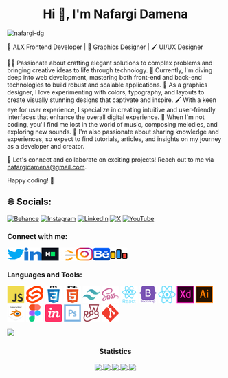 
<h1 align="center">Hi 👋, I'm Nafargi Damena</h1>



<p align="left"> <img src="https://komarev.com/ghpvc/?username=nafargi-dg&label=Profile%20views&color=0e75b6&style=flat" alt="nafargi-dg" /> </p>

🚀 ALX Frontend Developer | 🎨 Graphics Designer | 🖌️ UI/UX Designer

👨‍💻 Passionate about crafting elegant solutions to complex problems and bringing creative ideas to life through technology.
💼 Currently, I'm diving deep into web development, mastering both front-end and back-end technologies to build robust and scalable applications.
🎨 As a graphics designer, I love experimenting with colors, typography, and layouts to create visually stunning designs that captivate and inspire.
🖌️ With a keen eye for user experience, I specialize in creating intuitive and user-friendly interfaces that enhance the overall digital experience.
🎵 When I'm not coding, you'll find me lost in the world of music, composing melodies, and exploring new sounds.
📝 I'm also passionate about sharing knowledge and experiences, so expect to find tutorials, articles, and insights on my journey as a developer and creator.

🔗 Let's connect and collaborate on exciting projects! Reach out to me via nafargidamena@gmail.com.

Happy coding! 🚀

## 🌐 Socials:
[![Behance](https://img.shields.io/badge/Behance-1769ff?logo=behance&logoColor=white)](https://behance.net/nafargi) [![Instagram](https://img.shields.io/badge/Instagram-%23E4405F.svg?logo=Instagram&logoColor=white)](https://instagram.com/nafargi) [![LinkedIn](https://img.shields.io/badge/LinkedIn-%230077B5.svg?logo=linkedin&logoColor=white)](https://linkedin.com/in/nafargidamena) [![X](https://img.shields.io/badge/X-black.svg?logo=X&logoColor=white)](https://x.com/nafargi) [![YouTube](https://img.shields.io/badge/YouTube-%23FF0000.svg?logo=YouTube&logoColor=white)](https://youtube.com/@nafielectro202) 

</div><h3 align="left">Connect with me:</h3>
<p align="left">
<a href="https://twitter.com/nafargi" target="blank"><img align="center" src="https://raw.githubusercontent.com/teamedwardforever/Readme-Generator/71f25dd8b98329b168142a6b782a107b75eab178/svg/Social/twitter.svg" alt="nafargi" height="30" width="40" /></a><a href="https://linkedin.com/in/nafargi-damena" target="blank"><img align="center" src="https://raw.githubusercontent.com/teamedwardforever/Readme-Generator/71f25dd8b98329b168142a6b782a107b75eab178/svg/Social/linked-in-alt.svg" alt="nafargi-damena" height="30" width="40" /></a><a href="https://www.hackerrank.com/nafargidamena" target="blank"><img align="center" src="https://raw.githubusercontent.com/teamedwardforever/Readme-Generator/71f25dd8b98329b168142a6b782a107b75eab178/svg/Social/hackerrank.svg" alt="nafargidamena" height="30" width="40" /></a><a href="https://www.leetcode.com/nafargidamena" target="blank"><img align="center" src="https://raw.githubusercontent.com/teamedwardforever/Readme-Generator/71f25dd8b98329b168142a6b782a107b75eab178/svg/Social/leet-code.svg" alt="nafargidamena" height="30" width="40" /></a><a href="https://instagram.com/kklkl" target="blank"><img align="center" src="https://raw.githubusercontent.com/teamedwardforever/Readme-Generator/71f25dd8b98329b168142a6b782a107b75eab178/svg/Social/instagram.svg" alt="kklkl" height="30" width="40" /></a><a href="https://www.behance.net/nafargi" target="blank"><img align="center" src="https://raw.githubusercontent.com/teamedwardforever/Readme-Generator/71f25dd8b98329b168142a6b782a107b75eab178/svg/Social/behance.svg" alt="nafargi" height="30" width="40" /></a><a href="https://codeforces.com/profile/nafargi" target="blank"><img align="center" src="https://raw.githubusercontent.com/teamedwardforever/Readme-Generator/71f25dd8b98329b168142a6b782a107b75eab178/svg/Social/codeforces.svg" alt="nafargi" height="30" width="40" /></a></p>

<h3 align="left">Languages and Tools:</h3>
<p align="left">
<img src="https://raw.githubusercontent.com/teamedwardforever/Readme-Generator/71f25dd8b98329b168142a6b782a107b75eab178/svg/Skills/Languages/javascript-original.svg" alt="Javascript" width="40" height="40"/>
<img src="https://raw.githubusercontent.com/teamedwardforever/Readme-Generator/71f25dd8b98329b168142a6b782a107b75eab178/svg/Skills/Frontend/Svelte_Logo.svg" alt="Svelte" width="40" height="40"/>
<img src="https://raw.githubusercontent.com/teamedwardforever/Readme-Generator/71f25dd8b98329b168142a6b782a107b75eab178/svg/Skills/Frontend/css3-original-wordmark.svg" alt="Css" width="40" height="40"/>
<img src="https://raw.githubusercontent.com/teamedwardforever/Readme-Generator/71f25dd8b98329b168142a6b782a107b75eab178/svg/Skills/Frontend/html5-original-wordmark.svg" alt="HTML" width="40" height="40"/>
<img src="https://raw.githubusercontent.com/teamedwardforever/Readme-Generator/71f25dd8b98329b168142a6b782a107b75eab178/svg/Skills/Frontend/tailwindcss-icon.svg" alt="Tailwindcss" width="40" height="40"/>
<img src="https://raw.githubusercontent.com/teamedwardforever/Readme-Generator/71f25dd8b98329b168142a6b782a107b75eab178/svg/Skills/Frontend/sass-original.svg" alt="Sass" width="40" height="40"/>
<img src="https://raw.githubusercontent.com/teamedwardforever/Readme-Generator/71f25dd8b98329b168142a6b782a107b75eab178/svg/Skills/Frontend/react-original-wordmark.svg" alt="React" width="40" height="40"/>
<img src="https://raw.githubusercontent.com/teamedwardforever/Readme-Generator/71f25dd8b98329b168142a6b782a107b75eab178/svg/Skills/Frontend/bootstrap-plain-wordmark.svg" alt="Bootstrap" width="40" height="40"/>

<img src="https://raw.githubusercontent.com/teamedwardforever/Readme-Generator/71f25dd8b98329b168142a6b782a107b75eab178/svg/Skills/Mobile/header_logo.svg" alt="React Native" width="40" height="40"/>

<img src="https://raw.githubusercontent.com/teamedwardforever/Readme-Generator/71f25dd8b98329b168142a6b782a107b75eab178/svg/Skills/Software/adobe-xd.svg" alt="Adobe-Xd" width="40" height="40"/>
<img src="https://raw.githubusercontent.com/teamedwardforever/Readme-Generator/71f25dd8b98329b168142a6b782a107b75eab178/svg/Skills/Software/adobe_illustrator-icon%20(1).svg" alt="Adobe Illustrator" width="40" height="40"/>
<img src="https://raw.githubusercontent.com/teamedwardforever/Readme-Generator/71f25dd8b98329b168142a6b782a107b75eab178/svg/Skills/Software/blender_community_badge_white.svg" alt="Blender" width="40" height="40"/>
<img src="https://raw.githubusercontent.com/teamedwardforever/Readme-Generator/71f25dd8b98329b168142a6b782a107b75eab178/svg/Skills/Software/figma-icon.svg" alt="Figma" width="40" height="40"/>
<img src="https://raw.githubusercontent.com/teamedwardforever/Readme-Generator/71f25dd8b98329b168142a6b782a107b75eab178/svg/Skills/Software/invisionapp-icon.svg" alt="Invision" width="40" height="40"/>
<img src="https://raw.githubusercontent.com/teamedwardforever/Readme-Generator/71f25dd8b98329b168142a6b782a107b75eab178/svg/Skills/Software/photoshop-line.svg" alt="Photoshop" width="40" height="40"/>
<img src="https://raw.githubusercontent.com/teamedwardforever/Readme-Generator/71f25dd8b98329b168142a6b782a107b75eab178/svg/Skills/Testing/jestjsio-icon.svg" alt="Jestjsio" width="40" height="40"/>
<img src="https://raw.githubusercontent.com/teamedwardforever/Readme-Generator/71f25dd8b98329b168142a6b782a107b75eab178/svg/Skills/Other/git-scm-icon.svg" alt="Git" width="40" height="40"/>
</p>

<img src="https://user-images.githubusercontent.com/73097560/115834477-dbab4500-a447-11eb-908a-139a6edaec5c.gif"><h3 align="center">Statistics</h3>
<div align="center">
<a href="https://github.com/nafargi">
<img align="center" src="http://github-profile-summary-cards.vercel.app/api/cards/stats?username=nafargi&theme=2077" height="180em" />
<img align="center" src="http://github-profile-summary-cards.vercel.app/api/cards/most-commit-language?username=nafargi&theme=2077" height="180em" />
<img align="center" src="http://github-profile-summary-cards.vercel.app/api/cards/repos-per-language?username=nafargi&theme=2077" height="180em" />
<img align="center" src="http://github-profile-summary-cards.vercel.app/api/cards/productive-time?username=nafargi&theme=2077" height="180em" />
<img align="center" src="http://github-profile-summary-cards.vercel.app/api/cards/profile-details?username=nafargi&theme=2077" height="180em" />
</div>



<!-- Proudly created with GPRM ( https://gprm.itsvg.in ) -->
